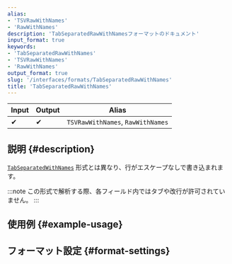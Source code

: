 ```yaml
---
alias:
- 'TSVRawWithNames'
- 'RawWithNames'
description: 'TabSeparatedRawWithNamesフォーマットのドキュメント'
input_format: true
keywords:
- 'TabSeparatedRawWithNames'
- 'TSVRawWithNames'
- 'RawWithNames'
output_format: true
slug: '/interfaces/formats/TabSeparatedRawWithNames'
title: 'TabSeparatedRawWithNames'
---
```




| Input | Output | Alias                             |
|-------|--------|-----------------------------------|
| ✔     | ✔      | `TSVRawWithNames`, `RawWithNames` |

## 説明 {#description}

[`TabSeparatedWithNames`](./TabSeparatedWithNames.md) 形式とは異なり、行がエスケープなしで書き込まれます。

:::note
この形式で解析する際、各フィールド内ではタブや改行が許可されていません。
:::

## 使用例 {#example-usage}

## フォーマット設定 {#format-settings}
